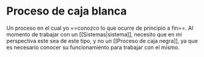 # Proceso de caja blanca

Un proceso en el cual yo ==conozco lo que ocurre de principio a fin==. Al momento de trabajar con un [[Sistemas|sistema]], necesito que en mi perspectiva este sea de este tipo, y no un [[Proceso de caja negra]], ya que es necesario conocer su funcionamiento para trabajar con el mismo.
